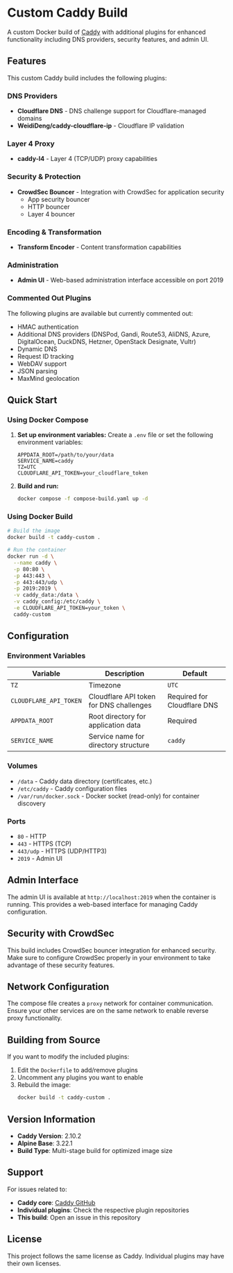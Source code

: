 # Custom Caddy Build

A custom Docker build of [Caddy](https://caddyserver.com/) with additional plugins for enhanced functionality including DNS providers, security features, and admin UI.

## Features

This custom Caddy build includes the following plugins:

### DNS Providers
- **Cloudflare DNS** - DNS challenge support for Cloudflare-managed domains
- **WeidiDeng/caddy-cloudflare-ip** - Cloudflare IP validation

### Layer 4 Proxy
- **caddy-l4** - Layer 4 (TCP/UDP) proxy capabilities

### Security & Protection
- **CrowdSec Bouncer** - Integration with CrowdSec for application security
  - App security bouncer
  - HTTP bouncer
  - Layer 4 bouncer

### Encoding & Transformation
- **Transform Encoder** - Content transformation capabilities

### Administration
- **Admin UI** - Web-based administration interface accessible on port 2019

### Commented Out Plugins
The following plugins are available but currently commented out:
- HMAC authentication
- Additional DNS providers (DNSPod, Gandi, Route53, AliDNS, Azure, DigitalOcean, DuckDNS, Hetzner, OpenStack Designate, Vultr)
- Dynamic DNS
- Request ID tracking
- WebDAV support
- JSON parsing
- MaxMind geolocation

## Quick Start

### Using Docker Compose

1. **Set up environment variables:**
   Create a `.env` file or set the following environment variables:
   ```env
   APPDATA_ROOT=/path/to/your/data
   SERVICE_NAME=caddy
   TZ=UTC
   CLOUDFLARE_API_TOKEN=your_cloudflare_token
   ```

2. **Build and run:**
   ```bash
   docker compose -f compose-build.yaml up -d
   ```

### Using Docker Build

```bash
# Build the image
docker build -t caddy-custom .

# Run the container
docker run -d \
  --name caddy \
  -p 80:80 \
  -p 443:443 \
  -p 443:443/udp \
  -p 2019:2019 \
  -v caddy_data:/data \
  -v caddy_config:/etc/caddy \
  -e CLOUDFLARE_API_TOKEN=your_token \
  caddy-custom
```

## Configuration

### Environment Variables

| Variable | Description | Default |
|----------|-------------|---------|
| `TZ` | Timezone | `UTC` |
| `CLOUDFLARE_API_TOKEN` | Cloudflare API token for DNS challenges | Required for Cloudflare DNS |
| `APPDATA_ROOT` | Root directory for application data | Required |
| `SERVICE_NAME` | Service name for directory structure | `caddy` |

### Volumes

- `/data` - Caddy data directory (certificates, etc.)
- `/etc/caddy` - Caddy configuration files
- `/var/run/docker.sock` - Docker socket (read-only) for container discovery

### Ports

- `80` - HTTP
- `443` - HTTPS (TCP)
- `443/udp` - HTTPS (UDP/HTTP3)
- `2019` - Admin UI

## Admin Interface

The admin UI is available at `http://localhost:2019` when the container is running. This provides a web-based interface for managing Caddy configuration.

## Security with CrowdSec

This build includes CrowdSec bouncer integration for enhanced security. Make sure to configure CrowdSec properly in your environment to take advantage of these security features.

## Network Configuration

The compose file creates a `proxy` network for container communication. Ensure your other services are on the same network to enable reverse proxy functionality.

## Building from Source

If you want to modify the included plugins:

1. Edit the `Dockerfile` to add/remove plugins
2. Uncomment any plugins you want to enable
3. Rebuild the image:
   ```bash
   docker build -t caddy-custom .
   ```

## Version Information

- **Caddy Version**: 2.10.2
- **Alpine Base**: 3.22.1
- **Build Type**: Multi-stage build for optimized image size

## Support

For issues related to:
- **Caddy core**: [Caddy GitHub](https://github.com/caddyserver/caddy)
- **Individual plugins**: Check the respective plugin repositories
- **This build**: Open an issue in this repository

## License

This project follows the same license as Caddy. Individual plugins may have their own licenses.